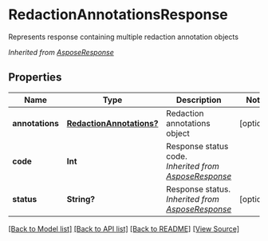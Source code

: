 ﻿# RedactionAnnotationsResponse
Represents response containing multiple redaction annotation objects

*Inherited from [AsposeResponse](AsposeResponse.md)*
## Properties
Name | Type | Description | Notes
------------ | ------------- | ------------- | -------------
**annotations** | [**RedactionAnnotations?**](RedactionAnnotations.md) | Redaction annotations object | [optional]
**code** | **Int** | Response status code.<br />*Inherited from [AsposeResponse](AsposeResponse.md)* | 
**status** | **String?** | Response status.<br />*Inherited from [AsposeResponse](AsposeResponse.md)* | [optional]

[[Back to Model list]](../README.md#documentation-for-models) [[Back to API list]](../README.md#documentation-for-api-endpoints) [[Back to README]](../README.md) [[View Source]](../AsposePdfCloud/Models/RedactionAnnotationsResponse.swift)


